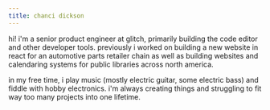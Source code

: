 ```yaml
---
title: chanci dickson
---
```


hi! i'm a senior product engineer at glitch, primarily building the code editor and other developer tools. previously i worked on
building a new website in react for an automotive parts retailer chain as well as building websites and calendaring systems for
public libraries across north america.

in my free time, i play music (mostly electric guitar, some electric bass) and fiddle with hobby electronics. i'm always creating
things and struggling to fit way too many projects into one lifetime.

